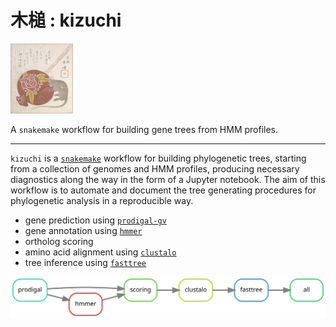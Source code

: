 # 木槌 : kizuchi

<img src='docs/tap-appear-mallet.jpeg' width='100' />

A `snakemake` workflow for building gene trees from HMM profiles.

---

`kizuchi` is a [`snakemake`](https://snakemake.readthedocs.io/en/stable/)
workflow for building phylogenetic trees, starting from a collection of genomes
and HMM profiles, producing necessary diagnostics along the way in the form of
a Jupyter notebook. The aim of this workflow is to automate and document the
tree generating procedures for phylogenetic analysis in a reproducible way.

- gene prediction using [`prodigal-gv`](https://github.com/apcamargo/prodigal-gv)
- gene annotation using [`hmmer`](http://hmmer.org/)
- ortholog scoring
- amino acid alignment using [`clustalo`](http://www.clustal.org/omega/)
- tree inference using [`fasttree`](http://www.microbesonline.org/fasttree/)

![Rule Graph](docs/rg.svg)
